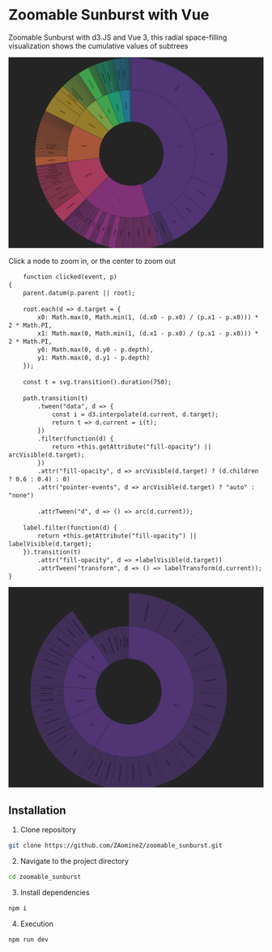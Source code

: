 # Zoomable Sunburst with Vue

Zoomable Sunburst with d3.JS and Vue 3, this radial space-filling visualization shows the cumulative values of subtrees

![sunburst.png](public%2Fsunburst.png)

Click a node to zoom in, or the center to zoom out

```
    function clicked(event, p)
{
    parent.datum(p.parent || root);

    root.each(d => d.target = {
        x0: Math.max(0, Math.min(1, (d.x0 - p.x0) / (p.x1 - p.x0))) * 2 * Math.PI,
        x1: Math.max(0, Math.min(1, (d.x1 - p.x0) / (p.x1 - p.x0))) * 2 * Math.PI,
        y0: Math.max(0, d.y0 - p.depth),
        y1: Math.max(0, d.y1 - p.depth)
    });

    const t = svg.transition().duration(750);

    path.transition(t)
        .tween("data", d => {
            const i = d3.interpolate(d.current, d.target);
            return t => d.current = i(t);
        })
        .filter(function(d) {
            return +this.getAttribute("fill-opacity") || arcVisible(d.target);
        })
        .attr("fill-opacity", d => arcVisible(d.target) ? (d.children ? 0.6 : 0.4) : 0)
        .attr("pointer-events", d => arcVisible(d.target) ? "auto" : "none")

        .attrTween("d", d => () => arc(d.current));

    label.filter(function(d) {
        return +this.getAttribute("fill-opacity") || labelVisible(d.target);
    }).transition(t)
        .attr("fill-opacity", d => +labelVisible(d.target))
        .attrTween("transform", d => () => labelTransform(d.current));
}
```

![zoomable_sunburst.png](public%2Fzoomable_sunburst.png)

## Installation

1. Clone repository


```bash
git clone https://github.com/ZAomineZ/zoomable_sunburst.git
```

2. Navigate to the project directory

```bash
cd zoomable_sunburst
```

3. Install dependencies
```bash
npm i
```

4. Execution

```bash
npm run dev
```
